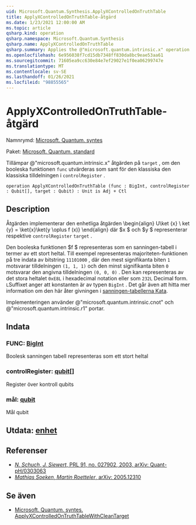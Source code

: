 ```yaml
---
uid: Microsoft.Quantum.Synthesis.ApplyXControlledOnTruthTable
title: ApplyXControlledOnTruthTable-åtgärd
ms.date: 1/23/2021 12:00:00 AM
ms.topic: article
qsharp.kind: operation
qsharp.namespace: Microsoft.Quantum.Synthesis
qsharp.name: ApplyXControlledOnTruthTable
qsharp.summary: Applies the @"microsoft.quantum.intrinsic.x" operation on `target`, if the Boolean function `func` evaluates to true for the classical assignment in `controlRegister`.
ms.openlocfilehash: 6e956038f7cd15db7348ff830da8bc9eae53aa61
ms.sourcegitcommit: 71605ea9cc630e84e7ef29027e1f0ea06299747e
ms.translationtype: MT
ms.contentlocale: sv-SE
ms.lasthandoff: 01/26/2021
ms.locfileid: "98855565"
---
```

# <a name="applyxcontrolledontruthtable-operation"></a>ApplyXControlledOnTruthTable-åtgärd

Namnrymd: [Microsoft. Quantum. syntes](xref:Microsoft.Quantum.Synthesis)

Paket: [Microsoft. Quantum. standard](https://nuget.org/packages/Microsoft.Quantum.Standard)


Tillämpar @"microsoft.quantum.intrinsic.x" åtgärden på `target` , om den booleska funktionen `func` utvärderas som sant för den klassiska den klassiska tilldelningen i `controlRegister` .

```qsharp
operation ApplyXControlledOnTruthTable (func : BigInt, controlRegister : Qubit[], target : Qubit) : Unit is Adj + Ctl
```


## <a name="description"></a>Description

Åtgärden implementerar den enhetliga åtgärden \begin{align} U\ket {x} \ ket {y} = \ket{x}\ket{y \oplus f (x)} \end{align} där $x $ och $y $ representerar respektive `controlRegister` `target` .

Den booleska funktionen $f $ representeras som en sanningen-tabell i termer av ett stort heltal.
Till exempel representeras majoriteten-funktionen på tre indata av bitstring `11101000` , där den mest signifikanta biten `1` motsvarar tilldelningen `(1, 1, 1)` och den minst signifikanta biten `0` motsvarar den angivna tilldelningen `(0, 0, 0)` .
Den kan representeras av det stora heltalet `0xE8L` i hexadecimal notation eller som `232L` Decimal form.  `L`Suffixet anger att konstanten är av typen `BigInt` .
Det går även att hitta mer information om den här åter givningen i [sanningen-tabellerna Kata](https://github.com/microsoft/QuantumKatas/tree/main/TruthTables).

Implementeringen använder @"microsoft.quantum.intrinsic.cnot" och @"microsoft.quantum.intrinsic.r1" portar.

## <a name="input"></a>Indata

### <a name="func--bigint"></a>FUNC: [BigInt](xref:microsoft.quantum.lang-ref.bigint)

Boolesk sanningen tabell representeras som ett stort heltal


### <a name="controlregister--qubit"></a>controlRegister: [qubit](xref:microsoft.quantum.lang-ref.qubit)[]

Register över kontroll qubits


### <a name="target--qubit"></a>mål: [qubit](xref:microsoft.quantum.lang-ref.qubit)

Mål qubit



## <a name="output--unit"></a>Utdata: [enhet](xref:microsoft.quantum.lang-ref.unit)



## <a name="references"></a>Referenser

- [*N. Schuch*, *J. Siewert*, PRL 91, no. 027902, 2003, arXiv: Quant-pH/0303063](https://arxiv.org/abs/quant-ph/0303063)
- [*Mathias Soeken*, *Martin Roetteler*, arXiv: 2005.12310](https://arxiv.org/abs/2005.12310)

## <a name="see-also"></a>Se även

- [Microsoft. Quantum. syntes. ApplyXControlledOnTruthTableWithCleanTarget](xref:Microsoft.Quantum.Synthesis.ApplyXControlledOnTruthTableWithCleanTarget)